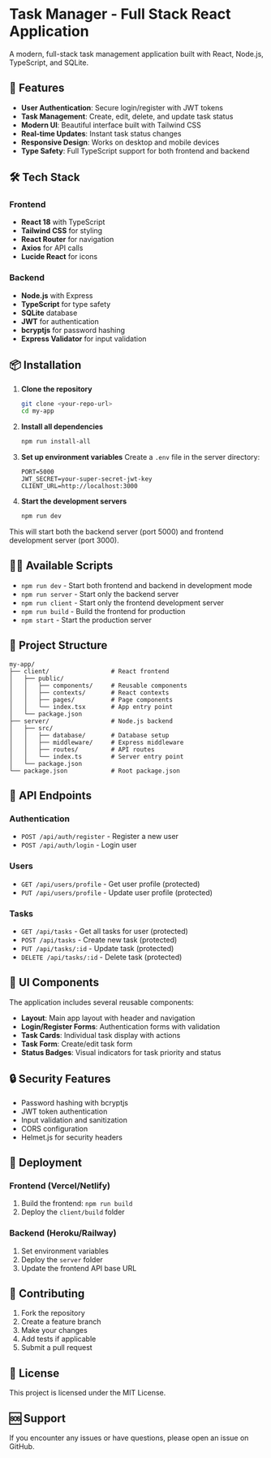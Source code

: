 # Task Manager - Full Stack React Application

A modern, full-stack task management application built with React, Node.js, TypeScript, and SQLite.

## 🚀 Features

- **User Authentication**: Secure login/register with JWT tokens
- **Task Management**: Create, edit, delete, and update task status
- **Modern UI**: Beautiful interface built with Tailwind CSS
- **Real-time Updates**: Instant task status changes
- **Responsive Design**: Works on desktop and mobile devices
- **Type Safety**: Full TypeScript support for both frontend and backend

## 🛠️ Tech Stack

### Frontend
- **React 18** with TypeScript
- **Tailwind CSS** for styling
- **React Router** for navigation
- **Axios** for API calls
- **Lucide React** for icons

### Backend
- **Node.js** with Express
- **TypeScript** for type safety
- **SQLite** database
- **JWT** for authentication
- **bcryptjs** for password hashing
- **Express Validator** for input validation

## 📦 Installation

1. **Clone the repository**
   ```bash
   git clone <your-repo-url>
   cd my-app
   ```

2. **Install all dependencies**
   ```bash
   npm run install-all
   ```

3. **Set up environment variables**
   Create a `.env` file in the server directory:
   ```env
   PORT=5000
   JWT_SECRET=your-super-secret-jwt-key
   CLIENT_URL=http://localhost:3000
   ```

4. **Start the development servers**
   ```bash
   npm run dev
   ```

This will start both the backend server (port 5000) and frontend development server (port 3000).

## 🏃‍♂️ Available Scripts

- `npm run dev` - Start both frontend and backend in development mode
- `npm run server` - Start only the backend server
- `npm run client` - Start only the frontend development server
- `npm run build` - Build the frontend for production
- `npm start` - Start the production server

## 📁 Project Structure

```
my-app/
├── client/                 # React frontend
│   ├── public/
│   │   ├── components/     # Reusable components
│   │   ├── contexts/       # React contexts
│   │   ├── pages/          # Page components
│   │   └── index.tsx       # App entry point
│   └── package.json
├── server/                 # Node.js backend
│   ├── src/
│   │   ├── database/       # Database setup
│   │   ├── middleware/     # Express middleware
│   │   ├── routes/         # API routes
│   │   └── index.ts        # Server entry point
│   └── package.json
└── package.json            # Root package.json
```

## 🔧 API Endpoints

### Authentication
- `POST /api/auth/register` - Register a new user
- `POST /api/auth/login` - Login user

### Users
- `GET /api/users/profile` - Get user profile (protected)
- `PUT /api/users/profile` - Update user profile (protected)

### Tasks
- `GET /api/tasks` - Get all tasks for user (protected)
- `POST /api/tasks` - Create new task (protected)
- `PUT /api/tasks/:id` - Update task (protected)
- `DELETE /api/tasks/:id` - Delete task (protected)

## 🎨 UI Components

The application includes several reusable components:
- **Layout**: Main app layout with header and navigation
- **Login/Register Forms**: Authentication forms with validation
- **Task Cards**: Individual task display with actions
- **Task Form**: Create/edit task form
- **Status Badges**: Visual indicators for task priority and status

## 🔒 Security Features

- Password hashing with bcryptjs
- JWT token authentication
- Input validation and sanitization
- CORS configuration
- Helmet.js for security headers

## 🚀 Deployment

### Frontend (Vercel/Netlify)
1. Build the frontend: `npm run build`
2. Deploy the `client/build` folder

### Backend (Heroku/Railway)
1. Set environment variables
2. Deploy the `server` folder
3. Update the frontend API base URL

## 🤝 Contributing

1. Fork the repository
2. Create a feature branch
3. Make your changes
4. Add tests if applicable
5. Submit a pull request

## 📝 License

This project is licensed under the MIT License.

## 🆘 Support

If you encounter any issues or have questions, please open an issue on GitHub. 